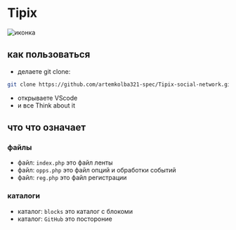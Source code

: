 # Tipix
![иконка](icon.png)

## как пользоваться
- делаете git clone:
```bash 
git clone https://github.com/artemkolba321-spec/Tipix-social-network.git 
```
- открываете VScode
- и все Think about it

## что что означает
### файлы
- файл:
```index.php```
это файл ленты
- файл:
```opps.php```
это файл опций и обработки событий
- файл:
```reg.php```
это файл регистрации

### каталоги
- каталог:
```blocks```
это каталог с блокоми
- каталог:
```GitHub```
это постороние
